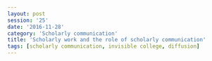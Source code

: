 ```yaml
--- 
layout: post 
session: '25' 
date: '2016-11-28' 
category: 'Scholarly communication' 
title: 'Scholarly work and the role of scholarly communication' 
tags: [scholarly communication, invisible college, diffusion] 
--- 
```


<excerpt/>
